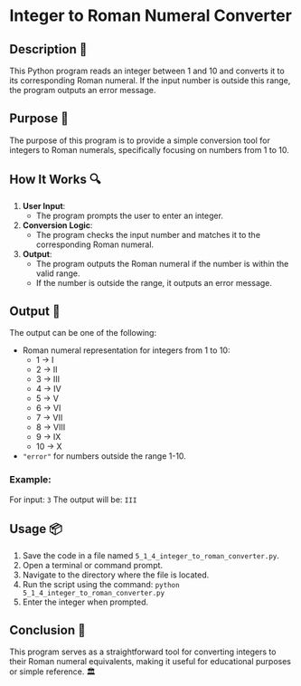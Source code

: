 # Integer to Roman Numeral Converter

## Description 📝
This Python program reads an integer between 1 and 10 and converts it to its corresponding Roman numeral.
If the input number is outside this range, the program outputs an error message.

## Purpose 🎯
The purpose of this program is to provide a simple conversion tool for integers to Roman numerals, specifically focusing on numbers from 1 to 10.

## How It Works 🔍
1. **User Input**:
   - The program prompts the user to enter an integer.
2. **Conversion Logic**:
   - The program checks the input number and matches it to the corresponding Roman numeral.
3. **Output**:
   - The program outputs the Roman numeral if the number is within the valid range.
   - If the number is outside the range, it outputs an error message.

## Output 📜
The output can be one of the following:
- Roman numeral representation for integers from 1 to 10:
  - 1 -> I
  - 2 -> II
  - 3 -> III
  - 4 -> IV
  - 5 -> V
  - 6 -> VI
  - 7 -> VII
  - 8 -> VIII
  - 9 -> IX
  - 10 -> X
- `"error"` for numbers outside the range 1-10.

### Example:
For input: `3`
The output will be: `III`

## Usage 📦
1. Save the code in a file named `5_1_4_integer_to_roman_converter.py`.
2. Open a terminal or command prompt.
3. Navigate to the directory where the file is located.
4. Run the script using the command:
   `python 5_1_4_integer_to_roman_converter.py`
5. Enter the integer when prompted.

## Conclusion 🚀
This program serves as a straightforward tool for converting integers to their Roman numeral equivalents, making it useful for educational purposes or simple reference.
🏛️